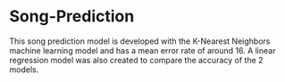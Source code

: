 # Song-Prediction 
This song prediction model is developed with the K-Nearest Neighbors machine learning model and has a mean error rate of around 16. A linear regression model was also created to compare the accuracy of the 2 models.
